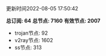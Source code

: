 更新时间2022-08-05 17:50:42

**总订阅: 64**
**总节点: 7160**
**有效节点: 2007**
- trojan节点: 92
- v2ray节点: 1602
- ss节点: 313
